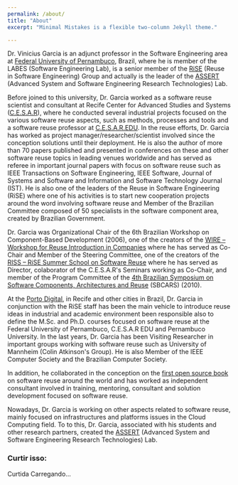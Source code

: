 ```yaml
---
permalink: /about/
title: "About"
excerpt: "Minimal Mistakes is a flexible two-column Jekyll theme."

---
```


Dr. Vinicius Garcia is an adjunct professor in the Software Engineering area at [Federal University of Pernambuco][1], Brazil, where he is member of the LABES (Software Engineering Lab), is a senior member of the [RiSE][2] (Reuse in Software Engineering) Group and actually is the leader of the [ASSERT][3] (Advanced System and Software Engineering Research Technologies) Lab.

Before joined to this university, Dr. Garcia worked as a software reuse scientist and consultant at Recife Center for Advanced Studies and Systems ([C.E.S.A.R][4]), where he conducted several industrial projects focused on the various software reuse aspects, such as methods, processes and tools and a software reuse professor at [C.E.S.A.R.EDU][5]. In the reuse efforts, Dr. Garcia has worked as project manager/researcher/scientist involved since the conception solutions until their deployment. He is also the author of more than 70 papers published and presented in conferences on these and other software reuse topics in leading venues worldwide and has served as referee in important journal papers with focus on software reuse such as IEEE Transactions on Software Engineering, IEEE Software, Journal of Systems and Software and Information and Software Technology Journal (IST). He is also one of the leaders of the Reuse in Software Engineering (RiSE) where one of his activities is to start new cooperation projects around the word involving software reuse and Member of the Brazilian Committee composed of 50 specialists in the software component area, created by Brazilian Government.

Dr. Garcia was Organizational Chair of the 6th Brazilian Workshop on Component-Based Development (2006), one of the creators of the [WIRE – Workshop for Reuse Introduction in Companies][6] where he has served as Co-Chair and Member of the Steering Committee, one of the creators of the [RISS – RiSE Summer School on Software Reuse][7] where he has served as Director, colaborator of the C.E.S.A.R's Seminars working as Co-Chair, and member of the Program Committee of the [4th Brazilian Symposium on Software Components, Architectures and Reuse][8] (SBCARS) (2010).

At the [Porto Digital][9], in Recife and other cities in Brazil, Dr. Garcia in conjunction with the RiSE staff has been the main vehicle to introduce reuse ideas in industrial and academic environment been responsible also to define the M.Sc. and Ph.D. courses focused on software reuse at the Federal University of Pernambuco, C.E.S.A.R EDU and Pernambuco University. In the last years, Dr. Garcia has been Visiting Researcher in important groups working with software reuse such as University of Mannheim (Colin Atkinson's Group). He is also Member of the IEEE Computer Society and the Brazilian Computer Society.

In addition, he collaborated in the conception on the [first open source book][10] on software reuse around the world and has worked as independent consultant involved in training, mentoring, consultant and solution development focused on software reuse.

Nowadays, Dr. Garcia is working on other aspects related to software reuse, mainly focused on infrastructures and platforms issues in the Cloud Computing field. To to this, Dr. Garcia, associated with his students and other research partners, created the [ASSERT][3] (Advanced System and Software Engineering Research Technologies) Lab.

### Curtir isso:

Curtida Carregando...

[1]: http://www.cin.ufpe.br "Centro de Informática - UFPE"
[2]: http://riselabs.dcc.ufba.br/ "RiSE Group"
[3]: http://assertlab.com/
[4]: http://www.cesar.org.br "Centro de Estudos e Sistemas Avançados do Recife"
[5]: http://www.cesar.edu.br "CESAR.EDU"
[6]: http://www.rise.com.br/eventos/wire2009/index.html "WIRE 2009"
[7]: http://riss2008.rise.com.br/ "RiSS 2008"
[8]: http://wiki.dcc.ufba.br/CBSOFT/ "SBCARS 2010"
[9]: http://www.portodigital.org/ "Porto Digital"
[10]: http://cruise.cesar.org.br/ "CRUISE"
